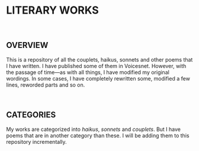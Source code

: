 # LITERARY WORKS

<br>

## OVERVIEW

This is a repository of all the couplets, haikus, sonnets and other poems that I have written. I have published some of them in Voicesnet. However, with the passage of time—as with all things, I have modified my original wordings. In some cases, I have completely rewritten some, modified a few lines, reworded parts and so on.

<br>

## CATEGORIES

My works are categorized into *haikus*, *sonnets* and *couplets*. But I have poems that are in another category than these. I will be adding them to this repository incrementally.
